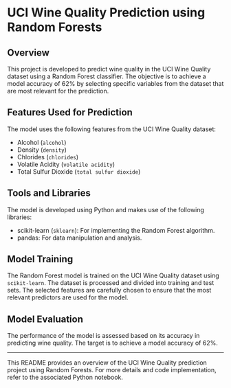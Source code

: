 # UCI Wine Quality Prediction using Random Forests

## Overview

This project is developed to predict wine quality in the UCI Wine Quality dataset using a Random Forest classifier. The objective is to achieve a model accuracy of 62% by selecting specific variables from the dataset that are most relevant for the prediction.

## Features Used for Prediction

The model uses the following features from the UCI Wine Quality dataset:

- Alcohol (`alcohol`)
- Density (`density`)
- Chlorides (`chlorides`)
- Volatile Acidity (`volatile acidity`)
- Total Sulfur Dioxide (`total sulfur dioxide`)

## Tools and Libraries

The model is developed using Python and makes use of the following libraries:

- scikit-learn (`sklearn`): For implementing the Random Forest algorithm.
- pandas: For data manipulation and analysis.

## Model Training

The Random Forest model is trained on the UCI Wine Quality dataset using `scikit-learn`. The dataset is processed and divided into training and test sets. The selected features are carefully chosen to ensure that the most relevant predictors are used for the model.

## Model Evaluation

The performance of the model is assessed based on its accuracy in predicting wine quality. The target is to achieve a model accuracy of 62%.



---

This README provides an overview of the UCI Wine Quality prediction project using Random Forests. For more details and code implementation, refer to the associated Python notebook.
